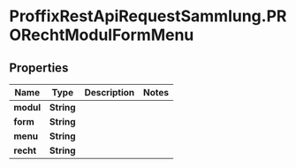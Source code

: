 # ProffixRestApiRequestSammlung.PRORechtModulFormMenu

## Properties
Name | Type | Description | Notes
------------ | ------------- | ------------- | -------------
**modul** | **String** |  | 
**form** | **String** |  | 
**menu** | **String** |  | 
**recht** | **String** |  | 


